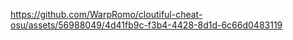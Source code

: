 

https://github.com/WarpRomo/cloutiful-cheat-osu/assets/56988049/4d41fb9c-f3b4-4428-8d1d-6c66d0483119

